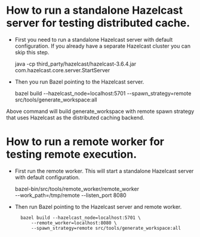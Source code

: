 # How to run a standalone Hazelcast server for testing distributed cache.

- First you need to run a standalone Hazelcast server with default
configuration. If you already have a separate Hazelcast cluster you can skip
this step.

    java -cp third_party/hazelcast/hazelcast-3.6.4.jar \
        com.hazelcast.core.server.StartServer

- Then you run Bazel pointing to the Hazelcast server.

    bazel build --hazelcast_node=localhost:5701 --spawn_strategy=remote \
        src/tools/generate_workspace:all

Above command will build generate_workspace with remote spawn strategy that uses
Hazelcast as the distributed caching backend.

# How to run a remote worker for testing remote execution.

- First run the remote worker. This will start a standalone Hazelcast server
with default configuration.

    bazel-bin/src/tools/remote_worker/remote_worker \
        --work_path=/tmp/remote --listen_port 8080

- Then run Bazel pointing to the Hazelcast server and remote worker.

        bazel build --hazelcast_node=localhost:5701 \
            --remote_worker=localhost:8080 \
            --spawn_strategy=remote src/tools/generate_workspace:all
